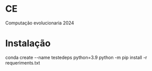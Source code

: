# CE
Computação evolucionaria 2024

# Instalação

conda create --name testedeps python=3.9
python -m pip install -r requeriments.txt

